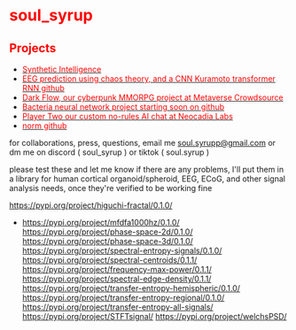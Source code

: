 # <span style="color:red">soul_syrup</span>

## <span style="color:red">Projects</span>

- [<span style="color:red">Synthetic Intelligence</span>](https://github.com/Unlimited-Research-Cooperative/Human-Brain-Rat)
- [<span style="color:red">EEG prediction using chaos theory, and a CNN Kuramoto transformer RNN github</span>](https://github.com/Metaverse-Crowdsource/EEG-tES-Chaos-Neural-Net)
- [<span style="color:red">Dark Flow, our cyberpunk MMORPG project at Metaverse Crowdsource</span>](https://discord.gg/HBHGvDxDmt)
- [<span style="color:red">Bacteria neural network project starting soon on github</span>](https://github.com/Metaverse-Crowdsource/Bacteria-Neural-Network)
- [<span style="color:red">Player Two our custom no-rules AI chat at Neocadia Labs</span>](https://discord.gg/r2qUZMkGCB)
- [<span style="color:red">norm github</span>](https://github.com/soulsyrup)


for collaborations, press, questions, email me soul.syrupp@gmail.com or dm me on discord ( soul_syrup ) or tiktok ( soul.syrup )

please test these and let me know if there are any problems, I'll put them in a library for human cortical organoid/spheroid, EEG, ECoG, and other signal analysis needs, once they're verified to be working fine

https://pypi.org/project/higuchi-fractal/0.1.0/
- https://pypi.org/project/mfdfa1000hz/0.1.0/
https://pypi.org/project/phase-space-2d/0.1.0/
https://pypi.org/project/phase-space-3d/0.1.0/
https://pypi.org/project/spectral-entropy-signals/0.1.0/
https://pypi.org/project/spectral-centroids/0.1.1/
https://pypi.org/project/frequency-max-power/0.1.1/
https://pypi.org/project/spectral-edge-density/0.1.1/
https://pypi.org/project/transfer-entropy-hemispheric/0.1.0/
https://pypi.org/project/transfer-entropy-regional/0.1.0/
https://pypi.org/project/transfer-entropy-all-signals/
https://pypi.org/project/STFTsignal/
https://pypi.org/project/welchsPSD/
